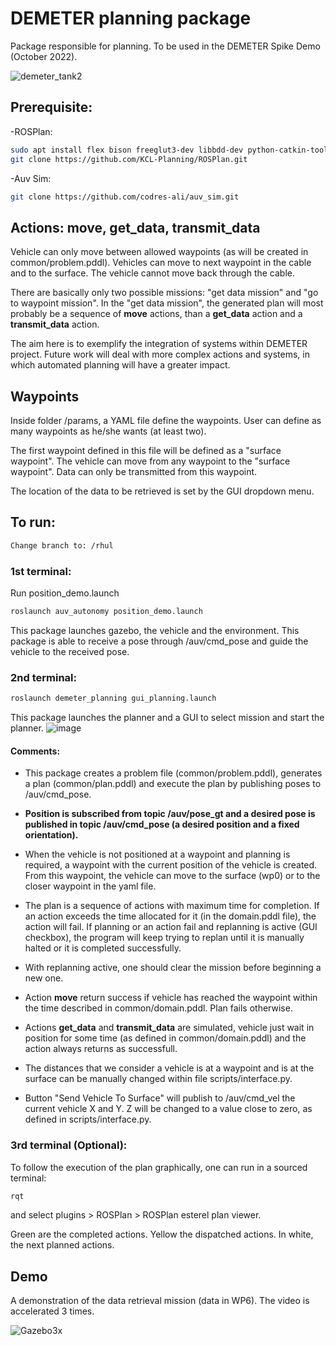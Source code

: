 # DEMETER planning package

Package responsible for planning. To be used in the DEMETER Spike Demo (October 2022).


![demeter_tank2](https://user-images.githubusercontent.com/92797165/192383504-d70cca79-b639-4cb6-a7f0-90dcb56cfeb1.png)

## Prerequisite:

-ROSPlan: 
```sh
sudo apt install flex bison freeglut3-dev libbdd-dev python-catkin-tools ros-$ROS_DISTRO-tf2-bullet
git clone https://github.com/KCL-Planning/ROSPlan.git
```
-Auv Sim:
```sh
git clone https://github.com/codres-ali/auv_sim.git
```

## Actions: move, get_data, transmit_data

Vehicle can only move between allowed waypoints (as will be created in common/problem.pddl).
Vehicles can move to next waypoint in the cable and to the surface. The vehicle cannot move back through the cable.

There are basically only two possible missions: "get data mission" and "go to waypoint mission". In the "get data mission", the generated plan will most probably be a sequence of **move** actions, than a **get_data** action and a **transmit_data** action. 

The aim here is to exemplify the integration of systems within DEMETER project. 
Future work will deal with more complex actions and systems, in which automated planning will have a greater impact.

## Waypoints

Inside folder /params, a YAML file define the waypoints. User can define as many waypoints as he/she wants (at least two).

The first waypoint defined in this file will be defined as a "surface waypoint". The vehicle can move from any waypoint to the "surface waypoint". Data can only be transmitted from this waypoint.

The location of the data to be retrieved is set by the GUI dropdown menu.

## To run:
```sh
Change branch to: /rhul
```

### 1st terminal:
Run position_demo.launch
```sh
roslaunch auv_autonomy position_demo.launch
```
This package launches gazebo, the vehicle and the environment. This package is able to receive a pose through /auv/cmd_pose and guide the vehicle to the received pose.

### 2nd terminal:
```sh
roslaunch demeter_planning gui_planning.launch
```
This package launches the planner and a GUI to select mission and start the planner.
![image](https://user-images.githubusercontent.com/92797165/192337251-d9ab2764-231f-4d33-927a-3f0e65948d1b.png)

#### Comments:
- This package creates a problem file (common/problem.pddl), generates a plan (common/plan.pddl) and execute the plan by publishing poses to /auv/cmd_pose.

- **Position is subscribed from topic /auv/pose_gt and a desired pose is published in topic /auv/cmd_pose (a desired position and a fixed orientation).**

- When the vehicle is not positioned at a waypoint and planning is required, a waypoint with the current position of the vehicle is created. From this waypoint, the vehicle can move to the surface (wp0) or to the closer waypoint in the yaml file.

- The plan is a sequence of actions with maximum time for completion. If an action exceeds the time allocated for it (in the domain.pddl file), the action will fail. 
If planning or an action fail and replanning is active (GUI checkbox), the program will keep trying to replan until it is manually halted or it is completed successfully.

- With replanning active, one should clear the mission before beginning a new one.

- Action **move** return success if vehicle has reached the waypoint within the time described in common/domain.pddl. Plan fails otherwise.

- Actions **get_data** and **transmit_data** are simulated, vehicle just wait in position for some time (as defined in common/domain.pddl) and the action always returns as successfull.

- The distances that we consider a vehicle is at a waypoint and is at the surface can be manually changed within file scripts/interface.py.

- Button "Send Vehicle To Surface" will publish to /auv/cmd_vel the current vehicle X and Y. Z will be changed to a value close to zero, as defined in scripts/interface.py.  

### 3rd terminal (Optional):
To follow the execution of the plan graphically, one can run in a sourced terminal:
```sh
rqt
```
and select plugins > ROSPlan > ROSPlan esterel plan viewer.

Green are the completed actions. Yellow the dispatched actions. In white, the next planned actions.

## Demo

A demonstration of the data retrieval mission (data in WP6). The video is accelerated 3 times.

![Gazebo3x](https://user-images.githubusercontent.com/92797165/192372867-8df159a4-4557-40fe-ba30-0094fe7a9c2a.gif)
